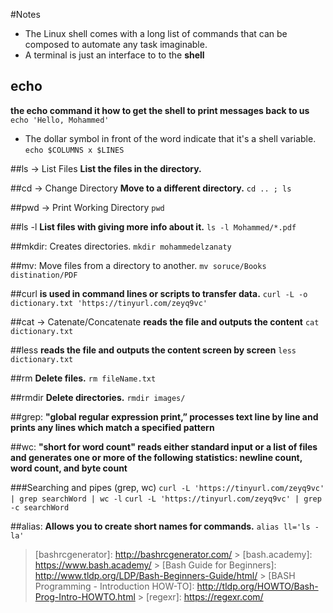 #Notes

- The Linux shell comes with a long list of commands that can be composed to automate any task imaginable.
- A terminal is just an interface to to the **shell**

## echo

**the echo command it how to get the shell to print messages back to us**
`echo 'Hello, Mohammed'`

- The dollar symbol in front of the word indicate that it's a shell variable.
  `echo $COLUMNS x $LINES`

##ls -> List Files
**List the files in the directory.**

##cd -> Change Directory
**Move to a different directory.**
`cd .. ; ls`

##pwd -> Print Working Directory
`pwd`

##ls -l
**List files with giving more info about it.**
`ls -l Mohammed/*.pdf`

##mkdir: Creates directories.
`mkdir mohammedelzanaty`

##mv: Move files from a directory to another.
`mv soruce/Books distination/PDF`

##curl
**is used in command lines or scripts to transfer data.**
`curl -L -o dictionary.txt 'https://tinyurl.com/zeyq9vc'`

##cat -> Catenate/Concatenate
**reads the file and outputs the content**
`cat dictionary.txt`

##less
**reads the file and outputs the content screen by screen**
`less dictionary.txt`

##rm
**Delete files.**
`rm fileName.txt`

##rmdir
**Delete directories.**
`rmdir images/`

##grep:
**"global regular expression print,” processes text line by line and prints any lines which match a specified pattern**

##wc:
**"short for word count" reads either standard input or a list of files and generates one or more of the following statistics: newline count, word count, and byte count**

###Searching and pipes (grep, wc)
`curl -L 'https://tinyurl.com/zeyq9vc' | grep searchWord | wc -l`
`curl -L 'https://tinyurl.com/zeyq9vc' | grep -c searchWord`

##alias:
**Allows you to create short names for commands.**
`alias ll='ls -la'`

> [bashrcgenerator]: http://bashrcgenerator.com/ > [bash.academy]: https://www.bash.academy/ > [Bash Guide for Beginners]: http://www.tldp.org/LDP/Bash-Beginners-Guide/html/ > [BASH Programming - Introduction HOW-TO]: http://tldp.org/HOWTO/Bash-Prog-Intro-HOWTO.html > [regexr]: https://regexr.com/
